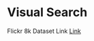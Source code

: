# Visual Search

Flickr 8k Dataset Link [Link](https://github.com/goodwillyoga/Flickr8k_dataset.git)
